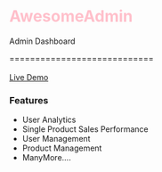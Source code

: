 <h1 style="color:pink"> AwesomeAdmin </h1>
<p> Admin Dashboard </p>

============================
<br /> <br />
<a href="https://awesome-admin87.netlify.app/" target="_blank"> Live Demo </a>
<h3> Features </h3>
<ul>
  <li> User Analytics </li>
  <li> Single Product Sales Performance </li>
  <li> User Management </li>
  <li> Product Management </li>
  <li> ManyMore.... </li>
  
  
</ul>
